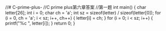 //# C-prime-plus-
//C prime plus第六章答案
//第一题
int main()
{
	char letter[26];
	int i = 0;
	char ch = 'a';
	int sz = sizeof(letter) / sizeof(letter[0]);
	for (i = 0, ch = 'a'; i < sz; i++, ch++)
	{
		letter[i] = ch;
	}
	for (i = 0; i < sz; i++)
	{
		printf("%c ", letter[i]);
		}
	return 0;
}
